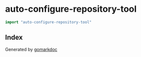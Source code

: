 <!-- if you want to generate again the documentation run: cd redhat; gomarkdoc -e -o ../README.md -->
<!-- gomarkdoc:embed:start -->

<!-- Code generated by gomarkdoc. DO NOT EDIT -->

# auto\-configure\-repository\-tool

```go
import "auto-configure-repository-tool"
```

## Index





Generated by [gomarkdoc](<https://github.com/princjef/gomarkdoc>)


<!-- gomarkdoc:embed:end -->